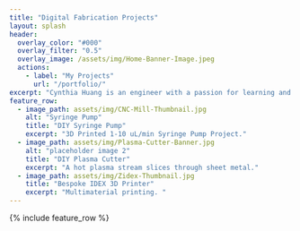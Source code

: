 ```yaml
---
title: "Digital Fabrication Projects"
layout: splash
header:
  overlay_color: "#000"
  overlay_filter: "0.5"
  overlay_image: /assets/img/Home-Banner-Image.jpeg
  actions:
    - label: "My Projects"
      url: "/portfolio/"
excerpt: "Cynthia Huang is an engineer with a passion for learning and the open-source community. Her journey in digital fabrication and projects of the field are documented through this website."
feature_row:
  - image_path: assets/img/CNC-Mill-Thumbnail.jpg
    alt: "Syringe Pump"
    title: "DIY Syringe Pump"
    excerpt: "3D Printed 1-10 uL/min Syringe Pump Project."
  - image_path: assets/img/Plasma-Cutter-Banner.jpg
    alt: "placeholder image 2"
    title: "DIY Plasma Cutter"
    excerpt: "A hot plasma stream slices through sheet metal."
  - image_path: assets/img/Zidex-Thumbnail.jpg
    title: "Bespoke IDEX 3D Printer"
    excerpt: "Multimaterial printing. "
---
```


{% include feature_row %}


